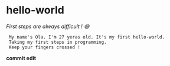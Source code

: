 # hello-world
*First steps are always difficult ! 😄*
<br> 
```
 My name's Ola. I'm 27 yeras old. It's my first hello-world.
 Taking my first steps in programming.
 Keep your fingers crossed !

```
**commit edit**
